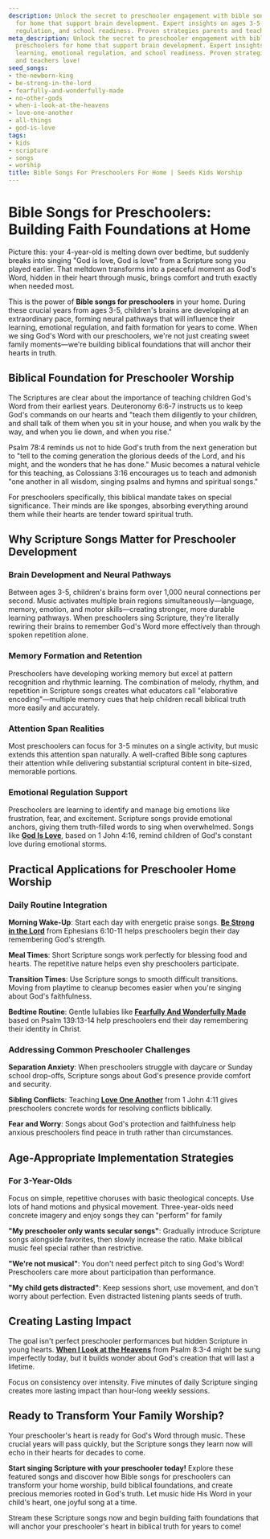 ```yaml
---
description: Unlock the secret to preschooler engagement with bible songs for preschoolers
  for home that support brain development. Expert insights on ages 3-5 learning, emotional
  regulation, and school readiness. Proven strategies parents and teachers love!
meta_description: Unlock the secret to preschooler engagement with bible songs for
  preschoolers for home that support brain development. Expert insights on ages 3-5
  learning, emotional regulation, and school readiness. Proven strategies parents
  and teachers love!
seed_songs:
- the-newborn-king
- be-strong-in-the-lord
- fearfully-and-wonderfully-made
- no-other-gods
- when-i-look-at-the-heavens
- love-one-another
- all-things
- god-is-love
tags:
- kids
- scripture
- songs
- worship
title: Bible Songs For Preschoolers For Home | Seeds Kids Worship
---
```

# Bible Songs for Preschoolers: Building Faith Foundations at Home

Picture this: your 4-year-old is melting down over bedtime, but suddenly breaks into singing "God is love, God is love" from a Scripture song you played earlier. That meltdown transforms into a peaceful moment as God's Word, hidden in their heart through music, brings comfort and truth exactly when needed most.

This is the power of **Bible songs for preschoolers** in your home. During these crucial years from ages 3-5, children's brains are developing at an extraordinary pace, forming neural pathways that will influence their learning, emotional regulation, and faith formation for years to come. When we sing God's Word with our preschoolers, we're not just creating sweet family moments—we're building biblical foundations that will anchor their hearts in truth.

## Biblical Foundation for Preschooler Worship

The Scriptures are clear about the importance of teaching children God's Word from their earliest years. Deuteronomy 6:6-7 instructs us to keep God's commands on our hearts and "teach them diligently to your children, and shall talk of them when you sit in your house, and when you walk by the way, and when you lie down, and when you rise."

Psalm 78:4 reminds us not to hide God's truth from the next generation but to "tell to the coming generation the glorious deeds of the Lord, and his might, and the wonders that he has done." Music becomes a natural vehicle for this teaching, as Colossians 3:16 encourages us to teach and admonish "one another in all wisdom, singing psalms and hymns and spiritual songs."

For preschoolers specifically, this biblical mandate takes on special significance. Their minds are like sponges, absorbing everything around them while their hearts are tender toward spiritual truth.

## Why Scripture Songs Matter for Preschooler Development

### Brain Development and Neural Pathways
Between ages 3-5, children's brains form over 1,000 neural connections per second. Music activates multiple brain regions simultaneously—language, memory, emotion, and motor skills—creating stronger, more durable learning pathways. When preschoolers sing Scripture, they're literally rewiring their brains to remember God's Word more effectively than through spoken repetition alone.

### Memory Formation and Retention
Preschoolers have developing working memory but excel at pattern recognition and rhythmic learning. The combination of melody, rhythm, and repetition in Scripture songs creates what educators call "elaborative encoding"—multiple memory cues that help children recall biblical truth more easily and accurately.

### Attention Span Realities
Most preschoolers can focus for 3-5 minutes on a single activity, but music extends this attention span naturally. A well-crafted Bible song captures their attention while delivering substantial scriptural content in bite-sized, memorable portions.

### Emotional Regulation Support
Preschoolers are learning to identify and manage big emotions like frustration, fear, and excitement. Scripture songs provide emotional anchors, giving them truth-filled words to sing when overwhelmed. Songs like **[God Is Love](https://seedskidsworship.com/product/god-is-love-1-john-416/)**, based on 1 John 4:16, remind children of God's constant love during emotional storms.

## Practical Applications for Preschooler Home Worship

### Daily Routine Integration
**Morning Wake-Up**: Start each day with energetic praise songs. **[Be Strong in the Lord](https://seedskidsworship.com/product/be-strong-in-the-lord-ephesians-610-11-2/)** from Ephesians 6:10-11 helps preschoolers begin their day remembering God's strength.

**Meal Times**: Short Scripture songs work perfectly for blessing food and hearts. The repetitive nature helps even shy preschoolers participate.

**Transition Times**: Use Scripture songs to smooth difficult transitions. Moving from playtime to cleanup becomes easier when you're singing about God's faithfulness.

**Bedtime Routine**: Gentle lullabies like **[Fearfully And Wonderfully Made](https://seedskidsworship.com/product/fearfully-and-wonderfully-made-psalm-13913-14/)** based on Psalm 139:13-14 help preschoolers end their day remembering their identity in Christ.

### Addressing Common Preschooler Challenges
**Separation Anxiety**: When preschoolers struggle with daycare or Sunday school drop-offs, Scripture songs about God's presence provide comfort and security.

**Sibling Conflicts**: Teaching **[Love One Another](https://seedskidsworship.com/product/love-one-another-1-john-411/)** from 1 John 4:11 gives preschoolers concrete words for resolving conflicts biblically.

**Fear and Worry**: Songs about God's protection and faithfulness help anxious preschoolers find peace in truth rather than circumstances.

## Age-Appropriate Implementation Strategies

### For 3-Year-Olds
Focus on simple, repetitive choruses with basic theological concepts. Use lots of hand motions and physical movement. Three-year-olds need concrete imagery and enjoy songs they can "perform" for family

**"My preschooler only wants secular songs"**: Gradually introduce Scripture songs alongside favorites, then slowly increase the ratio. Make biblical music feel special rather than restrictive.

**"We're not musical"**: You don't need perfect pitch to sing God's Word! Preschoolers care more about participation than performance.

**"My child gets distracted"**: Keep sessions short, use movement, and don't worry about perfection. Even distracted listening plants seeds of truth.

## Creating Lasting Impact

The goal isn't perfect preschooler performances but hidden Scripture in young hearts. **[When I Look at the Heavens](https://seedskidsworship.com/product/when-i-look-at-your-heavens/)** from Psalm 8:3-4 might be sung imperfectly today, but it builds wonder about God's creation that will last a lifetime.

Focus on consistency over intensity. Five minutes of daily Scripture singing creates more lasting impact than hour-long weekly sessions.

## Ready to Transform Your Family Worship?

Your preschooler's heart is ready for God's Word through music. These crucial years will pass quickly, but the Scripture songs they learn now will echo in their hearts for decades to come.

**Start singing Scripture with your preschooler today!** Explore these featured songs and discover how Bible songs for preschoolers can transform your home worship, build biblical foundations, and create precious memories rooted in God's truth. Let music hide His Word in your child's heart, one joyful song at a time.

Stream these Scripture songs now and begin building faith foundations that will anchor your preschooler's heart in biblical truth for years to come!

<script type="application/ld+json">
{
  "@context": "https://schema.org",
  "@type": "Article",
  "headline": "Bible Songs For Preschoolers For Home",
  "author": {
    "@type": "Organization",
    "name": "Seeds Kids Worship"
  },
  "publisher": {
    "@type": "Organization",
    "name": "Seeds Kids Worship",
    "logo": {
      "@type": "ImageObject",
      "url": "https://seedskidsworship.com/logo.png"
    }
  },
  "datePublished": "2025-09-02T17:49:15.710451",
  "dateModified": "2025-09-02T17:49:15.710464",
  "description": "Unlock the secret to preschooler engagement with bible songs for preschoolers for home that support brain development. Expert insights on ages 3-5 learning, emo",
  "mainEntityOfPage": {
    "@type": "WebPage",
    "@id": "https://seedskidsworship.com/activities/bible-songs-for-preschoolers-for-home/"
  }
}
</script>

<script type="application/ld+json">
{
  "@context": "https://schema.org",
  "@type": "Product",
  "name": "The Newborn King",
  "description": "Christmas song celebrating the birth of Jesus the newborn King from Luke 2",
  "url": "https://seedskidsworship.com/product/the-newborn-king-2/",
  "brand": {
    "@type": "Brand",
    "name": "Seeds Kids Worship"
  },
  "category": "Children's Christian Music",
  "album": "Joyful (original Christmas song)"
}
</script>

<script type="application/ld+json">
{
  "@context": "https://schema.org",
  "@type": "Product",
  "name": "Be Strong in the Lord",
  "description": "A song about spiritual strength and putting on God's armor",
  "url": "https://seedskidsworship.com/product/be-strong-in-the-lord-ephesians-610-11-2/",
  "brand": {
    "@type": "Brand",
    "name": "Seeds Kids Worship"
  },
  "category": "Children's Christian Music",
  "album": "The Armor of God"
}
</script>

<script type="application/ld+json">
{
  "@context": "https://schema.org",
  "@type": "Product",
  "name": "Fearfully And Wonderfully Made",
  "description": "A gentle lullaby celebrating Psalm 139:13-14, reminding children that they are fearfully and wonderfully made by God and praising His marvelous works.",
  "url": "https://seedskidsworship.com/product/fearfully-and-wonderfully-made-psalm-13913-14/",
  "brand": {
    "@type": "Brand",
    "name": "Seeds Kids Worship"
  },
  "category": "Children's Christian Music",
  "album": "When You Lie Down: Lullabies\u2026"
}
</script>

<script type="application/ld+json">
{
  "@context
